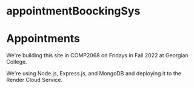 # appointmentBoockingSys
<h1>Appointments</h1>
<p>We're building this site in COMP2068 on Fridays in Fall 2022 at 
Georgian College.</p>
<p>We're using Node.js, Express.js, and MongoDB and deploying it to the Render Cloud Service.</p>
